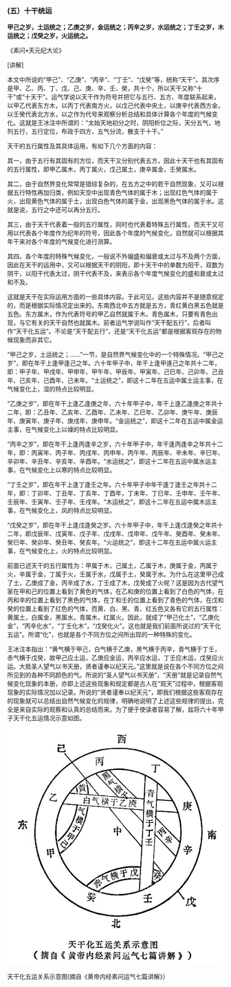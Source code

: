 ### (五）十干统运

**甲己之岁，土运统之；乙庚之岁，金运统之；丙辛之岁，水运统之；丁壬之岁，木运统之；戊癸之岁，火运统之。**

《素问•天元纪大论》

[讲解]

本文中所说的“甲己”、“乙庚”、“丙辛”、“丁壬”、“戊癸”等，统称“天干”。其次序是甲、乙、丙、丁、戊、己、庚、辛、壬、癸，共十个，所以天干又称“十干”或“十天干”。运气学说以天干作为符号并把它与五行、五方、年度联系起来，以甲乙代表东方木，以丙丁代表南方火，以戊己代表中央土，以庚辛代表西方金，以壬癸代表北方水，以之作为代号来观察分析总结和具体计算各个年度的气候变化。这就是王冰注中所谓的：“太始天地初分之时，阴阳析位之际，天分五气，地列五行，五行定位，布政于四方，五气分流，散支于十干。”

天干的五行属性及其具体运用，有如下几个方面的内容：

其一，由于五行有其固有的方位，而天干又分别代表五方，因此十天干也有其固有的五行属性，即甲乙属木，丙丁属火，戊己属土，庚辛属金，壬癸属水。

其二，由于自然界变化常常是错综复杂的，在五方之中的若干自然现象，又可以根据五行特性再加归类，例如天空中出现青色气体的属于木；出现红色气体的属于火，出现黄色气体的属于土，出现白色气体的属于金，出现黑色气体的属于水。这就是说，五行之中还可以再分五行。

其三，由于天干代表着一般的五行属性，同时也代表着特殊五行属性，而天干又可用以代表各个年度作为纪年的符号，因此各个年度的气候变化，自然就可以根据其年干来对各个年度的气候变化进行测算。

其四，各个年度的特殊气候变化，一般说不外偏盛和偏衰或太过与不及两个方面，因此在天干的运用中，又可以根据天干的阴阳，即十天干中的单数为阳干，双数为阴干，以阳干代表太过，阴干代表不及，来表示各个年度气候变化的盛和衰或太过和不及。

这就是天干在实际运用方面的一些具体内容。于此可见，这些内容并不是随意规定的，而是根据实际情况定出来的。东南西北中五方就是五方，青红黄白黑五色就是五色。东方属木，作为代表符号的甲乙自然就属于木。青色属木，只要有青色出现，与它有关的天干自然也就属木。前者运气学说叫作“天干配五行”，后者叫作“天干化五运”。不论是“天干配五行”，还是“天干化五运”都是根据客观存在的物候现象而非其它。

“甲己之岁，土运统之；……”一节，是自然界气候变化中的一个特殊情况。“甲己之岁”，即在年干上逢甲逢己之年。六十年甲子中，年干上逢甲逄己之年共十二年，即：甲子年、甲戌年、甲申年、甲午年、甲辰年、甲寅年、己巳年、己卯年、己丑年、己亥年、己酉年、己未年。“土运统之”，即这十二年在五运中属土运主事，在气候变化上，湿的特点比较明显。

“乙庚之岁”，即在年干上逢乙逢庚之年，六十年甲子中，年干上逢乙逢庚之年共十二年，即：乙丑年、乙亥年、乙酉年、乙未年、乙巳年、乙卯年、庚午年、庚辰年、庚寅年、庚子年、庚戌年、庚申年。“金运统之”，即这十二年在五运中属金运主事，在气候变化上以燥的特点比较明显。

“丙辛之岁”，即在年干上逢丙逢辛之岁，六十年甲子中，年干逢丙逢辛之年共十二年，即：丙寅年、丙子年、丙戌年、丙申年、丙午年、丙辰年、辛未年、辛巳年、辛卯年、辛丑年、辛亥年、辛酉年。“水运统之”，即这十二年在五运中属水运主事，在气候变化上以寒的特点比较明显。

“丁壬之岁”，即在年干上逢丁逢壬之年。六十年甲子中年干逢丁逢壬之年共十二年，即：丁卯年、丁丑年、丁亥年、丁酉年，丁未年、丁巳年、壬申年、壬午年、壬辰年、壬寅年、壬子年、壬戌年。“木运统之”，即这十二年在五运中属木运主事，在气候变化上，风的特点比较明显。

“戊癸之岁”，即在年干上逢戊逢癸之岁。六十年甲子中，年干上逢戊逢癸之年共十二年，即戊辰年、戊寅年、戊子年、戊戌年、戊申年、戊午年、癸酉年、癸未年、癸巳年、癸卯年、癸丑年、癸亥年。“火运统之”，即这十二年在五运中属火运主事，在气候变化上，火的特点比较明显。

前面已述天干的五行属性为：甲属于木，己属土，乙属于木，庚属于金，丙属于火，辛属于金，丁属于火，壬属于水，戊属于土，癸属于水。为什么在这里甲己成了土，乙庚成了金，丙辛成了水，丁壬成了木，戊癸成了火呢？这是因为古代望气家在甲和己的位置上看到了黄色的气体，在乙和庚的位置上看到了白色的气体，在丙和辛的位置上看到了黑色的气体，在丁和壬的位置上看到了青色的气体，在戊和癸的位置上看到了红色的气体，而黄、白、黑、青、红五色又各有它的五行属性：黄属土，白属金，黑属水，青属木，红属火。因此，就成了“甲己化土”，“乙庚化金”，“丙辛化水”，“丁壬化木”，“戊癸化火”。这也就是我们前面所说过的“天干化五运”。所谓“化”，也就是各个不同方位之间所出现的一种特殊的变化。

王冰注本指出：“黄气横于甲己，白气横于乙庚，黑气横于丙辛，青气横于丁壬，赤气横于戊癸，故甲己应土运，乙庚应金运，丙辛应水运，丁壬应木运，戊癸应火运。大抵圣人望气以书天册，贤者谨奉以纪天元。”这里就是说在各个不同方位之间所见到的各种不同颜色的气。所说的“圣人望气以书天册”，“天册”就是记录自然气候变化现象的本册，亦即上述这些现象和规定都是古人在“观天”过程中，根据客观现象的实际情况加以记录。所说的“贤者谨奉以纪天元”，即我们根据这些客观存在的现象就可以总结出自然气候变化的规律，明确地说明了上述这些规律的提出，完全是来自实际的观察和认真的总结而来。为了便于使读者容易了解，兹将六十年甲子天干化五运情况示意如图。

![](img/757%E5%A4%A9%E5%B9%B2%E5%8C%96%E4%BA%94%E8%BF%90%E5%85%B3%E7%B3%BB%E7%A4%BA%E6%84%8F%E5%9B%BE.jpg)

天干化五运关系示意图(摘自《黄帝内经素问运气七篇讲解》）
